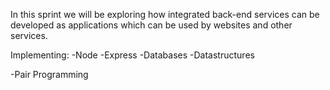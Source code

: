 In this sprint we will be exploring how integrated back-end services can be developed as applications which can be used by websites and other services. 

Implementing:
-Node
-Express
-Databases
-Datastructures

-Pair Programming
